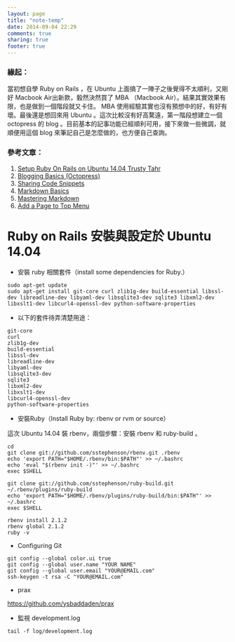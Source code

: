 ```yaml
---
layout: page
title: "note-temp"
date: 2014-09-04 22:29
comments: true
sharing: true
footer: true
---
```


### 緣起：

當初想自學 Ruby on Rails ，在 Ubuntu 上面搞了一陣子之後覺得不太順利，又剛好 Macbook Air出新款，毅然決然買了 MBA （Macbook Air）。結果其實效果有限，也是做到一個階段就又卡住。 MBA 使用經驗其實也沒有預想中的好，有好有壞。最後還是想回來用 Ubuntu 。這次比較沒有好高騖遠，第一階段想建立一個 octopress 的 blog 。目前基本的記事功能已經順利可用，接下來做一些微調，就順便用這個 blog 來筆記自己是怎麼做的，也方便自己查詢。


### 參考文章：

1. [Setup Ruby On Rails on Ubuntu 14.04 Trusty Tahr](https://gorails.com/setup/ubuntu/14.04)
2. [Blogging Basics (Octopress)](http://octopress.org/docs/blogging/)
3. [Sharing Code Snippets](http://octopress.org/docs/blogging/code/)
4. [Markdown Basics](https://help.github.com/articles/markdown-basics)
5. [Mastering Markdown](https://guides.github.com/features/mastering-markdown/)
6. [Add a Page to Top Menu](http://asaf.github.io/blog/2013/07/08/blogging-with-octopress-add-about-page/)

# Ruby on Rails 安裝與設定於 Ubuntu 14.04

- 安裝 ruby 相關套件（install some dependencies for Ruby.）

```
sudo apt-get update
sudo apt-get install git-core curl zlib1g-dev build-essential libssl-dev libreadline-dev libyaml-dev libsqlite3-dev sqlite3 libxml2-dev libxslt1-dev libcurl4-openssl-dev python-software-properties
```

- 以下的套件待弄清楚用途：

```
git-core
curl
zlib1g-dev
build-essential
libssl-dev
libreadline-dev
libyaml-dev
libsqlite3-dev
sqlite3
libxml2-dev
libxslt1-dev
libcurl4-openssl-dev
python-software-properties
```


- 安裝Ruby（Install Ruby by: rbenv or rvm or source）

這次 Ubuntu 14.04 裝 rbenv，兩個步驟：安裝 rbenv 和 ruby-build 。

```
cd
git clone git://github.com/sstephenson/rbenv.git .rbenv
echo 'export PATH="$HOME/.rbenv/bin:$PATH"' >> ~/.bashrc
echo 'eval "$(rbenv init -)"' >> ~/.bashrc
exec $SHELL

git clone git://github.com/sstephenson/ruby-build.git ~/.rbenv/plugins/ruby-build
echo 'export PATH="$HOME/.rbenv/plugins/ruby-build/bin:$PATH"' >> ~/.bashrc
exec $SHELL

rbenv install 2.1.2
rbenv global 2.1.2
ruby -v
```


- Configuring Git

```
git config --global color.ui true
git config --global user.name "YOUR NAME"
git config --global user.email "YOUR@EMAIL.com"
ssh-keygen -t rsa -C "YOUR@EMAIL.com"
```



- prax

https://github.com/ysbaddaden/prax


- 監視 development.log

```
tail -f log/development.log
```
